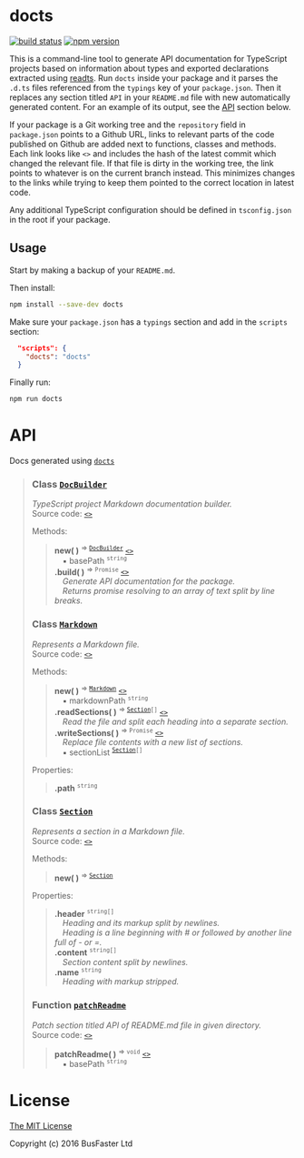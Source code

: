 docts
=====

[![build status](https://travis-ci.org/charto/docts.svg?branch=master)](http://travis-ci.org/charto/docts)
[![npm version](https://img.shields.io/npm/v/docts.svg)](https://www.npmjs.com/package/docts)

This is a command-line tool to generate API documentation for TypeScript projects
based on information about types and exported declarations extracted using [readts](https://github.com/charto/readts).
Run `docts` inside your package and it parses the `.d.ts` files referenced from the `typings` key of your `package.json`.
Then it replaces any section titled `API` in your `README.md` file with new automatically generated content.
For an example of its output, see the [API](#api) section below.

If your package is a Git working tree and the `repository` field in `package.json` points to a Github URL,
links to relevant parts of the code published on Github are added next to functions, classes and methods.
Each link looks like `<>` and includes the hash of the latest commit which changed the relevant file.
If that file is dirty in the working tree, the link points to whatever is on the current branch instead.
This minimizes changes to the links while trying to keep them pointed to the correct location in latest code.

Any additional TypeScript configuration should be defined in `tsconfig.json` in the root if your package.

Usage
-----

Start by making a backup of your `README.md`.

Then install:

```sh
npm install --save-dev docts
```

Make sure your `package.json` has a `typings` section and add in the `scripts` section:

```json
  "scripts": {
    "docts": "docts"
  }
```

Finally run:

```sh
npm run docts
```

API
===
Docs generated using [`docts`](https://github.com/charto/docts)
>
> <a name="api-DocBuilder"></a>
> ### Class [`DocBuilder`](#api-DocBuilder)
> <em>TypeScript project Markdown documentation builder.</em>  
> Source code: [`<>`](#L30)  
>  
> Methods:  
> > **new( )** <sup>&rArr; <code>[DocBuilder](#api-DocBuilder)</code></sup> [`<>`](#L31)  
> > &emsp;&#x25aa; basePath <sup><code>string</code></sup>  
> > **.build( )** <sup>&rArr; <code>Promise</code></sup> [`<>`](#L201)  
> > &emsp;<em>Generate API documentation for the package.</em>  
> > &emsp;<em>Returns promise resolving to an array of text split by line breaks.</em>  
>
> <a name="api-Markdown"></a>
> ### Class [`Markdown`](#api-Markdown)
> <em>Represents a Markdown file.</em>  
> Source code: [`<>`](#L21)  
>  
> Methods:  
> > **new( )** <sup>&rArr; <code>[Markdown](#api-Markdown)</code></sup> [`<>`](#L22)  
> > &emsp;&#x25aa; markdownPath <sup><code>string</code></sup>  
> > **.readSections( )** <sup>&rArr; <code>[Section](#api-Section)[]</code></sup> [`<>`](#L28)  
> > &emsp;<em>Read the file and split each heading into a separate section.</em>  
> > **.writeSections( )** <sup>&rArr; <code>Promise</code></sup> [`<>`](#L71)  
> > &emsp;<em>Replace file contents with a new list of sections.</em>  
> > &emsp;&#x25aa; sectionList <sup><code>[Section](#api-Section)[]</code></sup>  
>  
> Properties:  
> > **.path** <sup><code>string</code></sup>  
>
> <a name="api-Section"></a>
> ### Class [`Section`](#api-Section)
> <em>Represents a section in a Markdown file.</em>  
> Source code: [`<>`](#L9)  
>  
> Methods:  
> > **new( )** <sup>&rArr; <code>[Section](#api-Section)</code></sup>  
>  
> Properties:  
> > **.header** <sup><code>string[]</code></sup>  
> > &emsp;<em>Heading and its markup split by newlines.</em>  
> > &emsp;<em>Heading is a line beginning with # or followed by another line full of - or =.</em>  
> > **.content** <sup><code>string[]</code></sup>  
> > &emsp;<em>Section content split by newlines.</em>  
> > **.name** <sup><code>string</code></sup>  
> > &emsp;<em>Heading with markup stripped.</em>  
>
> <a name="api-patchReadme"></a>
> ### Function [`patchReadme`](#api-patchReadme)
> <em>Patch section titled API of README.md file in given directory.</em>  
> Source code: [`<>`](#L11)  
> > **patchReadme( )** <sup>&rArr; <code>void</code></sup> [`<>`](#L11)  
> > &emsp;&#x25aa; basePath <sup><code>string</code></sup>  

License
=======

[The MIT License](https://raw.githubusercontent.com/charto/docts/master/LICENSE)

Copyright (c) 2016 BusFaster Ltd
